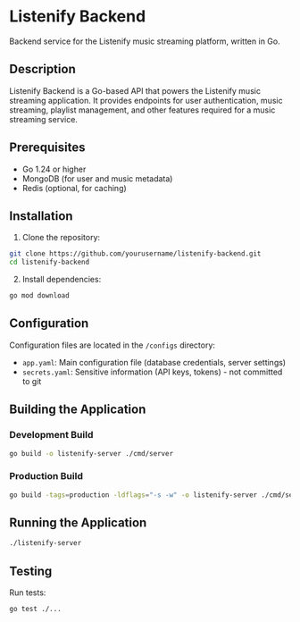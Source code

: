 # Listenify Backend

Backend service for the Listenify music streaming platform, written in Go.

## Description

Listenify Backend is a Go-based API that powers the Listenify music streaming application. It provides endpoints for user authentication, music streaming, playlist management, and other features required for a music streaming service.

## Prerequisites

- Go 1.24 or higher
- MongoDB (for user and music metadata)
- Redis (optional, for caching)

## Installation

1. Clone the repository:
```bash
git clone https://github.com/yourusername/listenify-backend.git
cd listenify-backend
```

2. Install dependencies:
```bash
go mod download
```

## Configuration

Configuration files are located in the `/configs` directory:

- `app.yaml`: Main configuration file (database credentials, server settings)
- `secrets.yaml`: Sensitive information (API keys, tokens) - not committed to git

## Building the Application

### Development Build
```bash
go build -o listenify-server ./cmd/server
```

### Production Build
```bash
go build -tags=production -ldflags="-s -w" -o listenify-server ./cmd/server
```

## Running the Application

```bash
./listenify-server
```

## Testing

Run tests:
```bash
go test ./...
```

